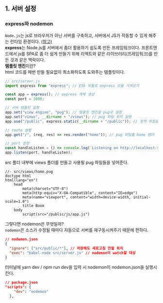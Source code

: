 ## 1. 서버 설정

### express와 nodemon

`Node.js`는 js로 브라우저가 아닌 서버를 구축하고, 서버에서 JS가 작동할 수 있게 해주는 런타임 환경이다. [(참고)](https://ninjaggobugi.tistory.com/9) <br>
**express**는 Node.js를 서버에서 좀더 활용하기 쉽도록 만든 프레임워크이다. 프론트엔드에서 js를 SPA로 좀 더 쉽게 만들기 위해 리액트와 같은 라이브러리(프레임워크)를 만든 것과 같은 맥락이다.<br>
**템플릿 엔진**이란?<br>
html 코드를 매번 만들 필요없이 최소화하도록 도와주는 템플릿이다.

```js
// src/server.js
import express from "express"; // ES6 모듈로 express 모듈 가져오기

const app = express(); // express 객체 생성
const port = 3000;

// 서버 템플릿 설정
app.set("view engine", "pug"); // 템플릿 엔진을 pug로 설정
app.set("views", __dirname + "/views"); // pug 파일 위치 설정
app.use("/public", express.static(__dirname + "/public")); // 정적 파일을 제공할 폴더의 가상 경로 설정

// route 설정
app.get("/", (req, res) => res.render("home")); // pug 파일중 home 렌더

// port 설정
const handleListen = () => console.log(`Listening on http://localhost:${port}`);
app.listen(port, handleListen);
```

src 폴더 내부에 views 폴더를 만들고 사용될 pug 파일들을 넣어준다.

```pug
//- src/views/home.pug
doctype html
html(lang="en")
	head
		meta(charset="UTF-8")
		meta(http-equiv="X-UA-Compatible", content="IE=edge")
		meta(name="viewport", content="width=device-width, initial-scale=1.0")
		title Boom
	body
		script(src="/public/js/app.js")
```

그렇다면 nodemon은 무엇일까?<br>
`nodemon`은 소스가 수정될 때마다 자동으로 서버를 재구동시켜주기 때문에 편하다.

```json
// nodemon.json
{
  "ignore": ["src/public/*"], // 저장해도 새로고침 안할 위치
  "exec": "babel-node src/server.js" // nodemon이 watch할 대상
}
```

터미널에 yarn dev / npm run dev을 입력 시 nodemon이 nodemon.json을 실행시킨다.

```json
// package.json
"scripts": {
    "dev": "nodemon"
  },
```
